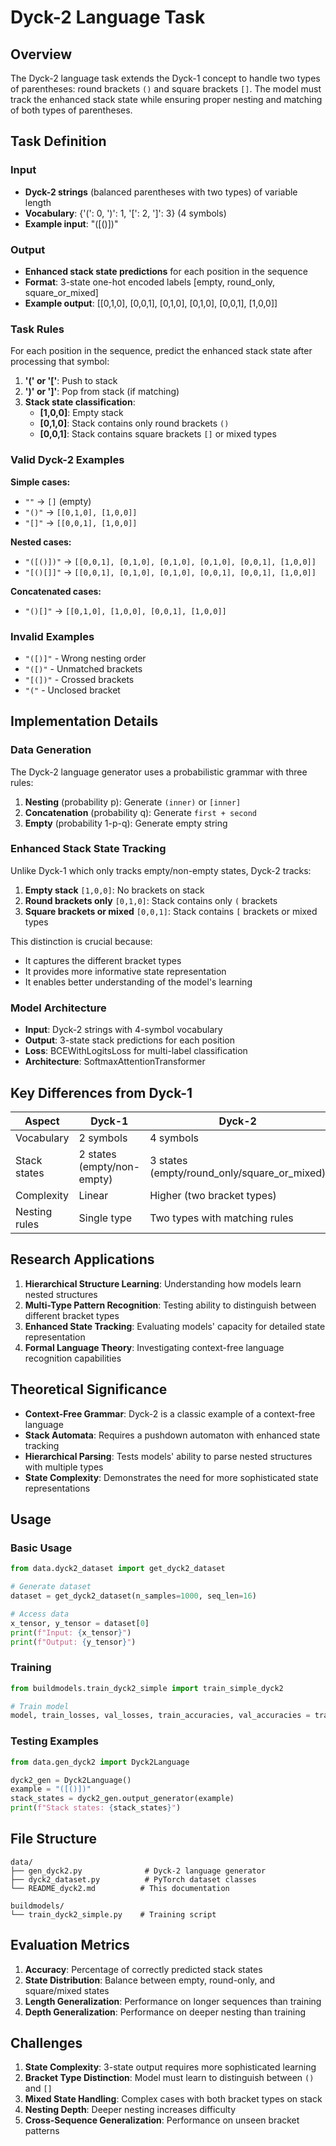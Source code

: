 # Dyck-2 Language Task

## Overview

The Dyck-2 language task extends the Dyck-1 concept to handle two types of parentheses: round brackets `()` and square brackets `[]`. The model must track the enhanced stack state while ensuring proper nesting and matching of both types of parentheses.

## Task Definition

### Input
- **Dyck-2 strings** (balanced parentheses with two types) of variable length
- **Vocabulary**: {'(': 0, ')': 1, '[': 2, ']': 3} (4 symbols)
- **Example input**: "([()])"

### Output
- **Enhanced stack state predictions** for each position in the sequence
- **Format**: 3-state one-hot encoded labels [empty, round_only, square_or_mixed]
- **Example output**: [[0,1,0], [0,0,1], [0,1,0], [0,1,0], [0,0,1], [1,0,0]]

### Task Rules

For each position in the sequence, predict the enhanced stack state after processing that symbol:

1. **'(' or '['**: Push to stack
2. **')' or ']'**: Pop from stack (if matching)
3. **Stack state classification**:
   - **[1,0,0]**: Empty stack
   - **[0,1,0]**: Stack contains only round brackets `()`
   - **[0,0,1]**: Stack contains square brackets `[]` or mixed types

### Valid Dyck-2 Examples

**Simple cases:**
- `""` → `[]` (empty)
- `"()"` → `[[0,1,0], [1,0,0]]`
- `"[]"` → `[[0,0,1], [1,0,0]]`

**Nested cases:**
- `"([()])"` → `[[0,0,1], [0,1,0], [0,1,0], [0,1,0], [0,0,1], [1,0,0]]`
- `"[()[]]"` → `[[0,0,1], [0,1,0], [0,1,0], [0,0,1], [0,0,1], [1,0,0]]`

**Concatenated cases:**
- `"()[]"` → `[[0,1,0], [1,0,0], [0,0,1], [1,0,0]]`

### Invalid Examples

- `"([)]"` - Wrong nesting order
- `"([)"` - Unmatched brackets
- `"[(])"` - Crossed brackets
- `"("` - Unclosed bracket

## Implementation Details

### Data Generation

The Dyck-2 language generator uses a probabilistic grammar with three rules:

1. **Nesting** (probability p): Generate `(inner)` or `[inner]`
2. **Concatenation** (probability q): Generate `first + second`
3. **Empty** (probability 1-p-q): Generate empty string

### Enhanced Stack State Tracking

Unlike Dyck-1 which only tracks empty/non-empty states, Dyck-2 tracks:

1. **Empty stack** `[1,0,0]`: No brackets on stack
2. **Round brackets only** `[0,1,0]`: Stack contains only `(` brackets
3. **Square brackets or mixed** `[0,0,1]`: Stack contains `[` brackets or mixed types

This distinction is crucial because:
- It captures the different bracket types
- It provides more informative state representation
- It enables better understanding of the model's learning

### Model Architecture

- **Input**: Dyck-2 strings with 4-symbol vocabulary
- **Output**: 3-state stack predictions for each position
- **Loss**: BCEWithLogitsLoss for multi-label classification
- **Architecture**: SoftmaxAttentionTransformer

## Key Differences from Dyck-1

| Aspect | Dyck-1 | Dyck-2 |
|--------|--------|--------|
| Vocabulary | 2 symbols | 4 symbols |
| Stack states | 2 states (empty/non-empty) | 3 states (empty/round_only/square_or_mixed) |
| Complexity | Linear | Higher (two bracket types) |
| Nesting rules | Single type | Two types with matching rules |

## Research Applications

1. **Hierarchical Structure Learning**: Understanding how models learn nested structures
2. **Multi-Type Pattern Recognition**: Testing ability to distinguish between different bracket types
3. **Enhanced State Tracking**: Evaluating models' capacity for detailed state representation
4. **Formal Language Theory**: Investigating context-free language recognition capabilities

## Theoretical Significance

- **Context-Free Grammar**: Dyck-2 is a classic example of a context-free language
- **Stack Automata**: Requires a pushdown automaton with enhanced state tracking
- **Hierarchical Parsing**: Tests models' ability to parse nested structures with multiple types
- **State Complexity**: Demonstrates the need for more sophisticated state representations

## Usage

### Basic Usage

```python
from data.dyck2_dataset import get_dyck2_dataset

# Generate dataset
dataset = get_dyck2_dataset(n_samples=1000, seq_len=16)

# Access data
x_tensor, y_tensor = dataset[0]
print(f"Input: {x_tensor}")
print(f"Output: {y_tensor}")
```

### Training

```python
from buildmodels.train_dyck2_simple import train_simple_dyck2

# Train model
model, train_losses, val_losses, train_accuracies, val_accuracies = train_simple_dyck2()
```

### Testing Examples

```python
from data.gen_dyck2 import Dyck2Language

dyck2_gen = Dyck2Language()
example = "([()])"
stack_states = dyck2_gen.output_generator(example)
print(f"Stack states: {stack_states}")
```

## File Structure

```
data/
├── gen_dyck2.py              # Dyck-2 language generator
├── dyck2_dataset.py          # PyTorch dataset classes
└── README_dyck2.md          # This documentation

buildmodels/
└── train_dyck2_simple.py    # Training script
```

## Evaluation Metrics

1. **Accuracy**: Percentage of correctly predicted stack states
2. **State Distribution**: Balance between empty, round-only, and square/mixed states
3. **Length Generalization**: Performance on longer sequences than training
4. **Depth Generalization**: Performance on deeper nesting than training

## Challenges

1. **State Complexity**: 3-state output requires more sophisticated learning
2. **Bracket Type Distinction**: Model must learn to distinguish between `()` and `[]`
3. **Mixed State Handling**: Complex cases with both bracket types on stack
4. **Nesting Depth**: Deeper nesting increases difficulty
5. **Cross-Sequence Generalization**: Performance on unseen bracket patterns 